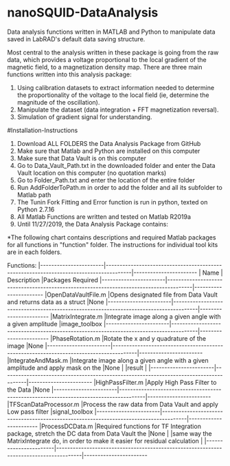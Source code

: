 # nanoSQUID-DataAnalysis

Data analysis functions written in MATLAB and Python to manipulate data saved in LabRAD's default data saving structure. 

Most central to the analysis written in these package is going from the raw data, which provides a voltage proportional to the local gradient of the magnetic field, to a magnetization density map. There are three main functions written into this analysis package: 

1. Using calibration datasets to extract information needed to determine the proportionality of the voltage to the local field (ie, determine the magnitude of the oscillation). 
2. Manipulate the dataset (data integration + FFT magnetization reversal). 
3. Simulation of gradient signal for understanding. 


#Installation-Instructions


1. Download ALL FOLDERS the Data Analysis Package from GitHub
2. Make sure that Matlab and Python are installed on this computer
3. Make sure that Data Vault is on this computer
4. Go to Data_Vault_Path.txt in the downloaded folder and enter the Data Vault location on this computer (no quotation marks)
5. Go to Folder_Path.txt and enter the location of the entire folder
6. Run AddFolderToPath.m in order to add the folder and all its subfolder to Matlab path
7. The Tunin Fork Fitting and Error function is run in python, texted on Python 2.7.16
8. All Matlab Functions are written and tested on Matlab R2019a
9. Until 11/27/2019, the Data Analysis Package contains:

*The following chart contains descriptions and required Matlab packages for all functions in "function" folder. The instructions for
 individual tool kits are in each folders.

Functions:
|-----------------------|---------------------------------------------------------------------------------------|-----------------------
|	Name		|					Description					|Packages Required
|-----------------------|---------------------------------------------------------------------------------------|-----------------------
|OpenDataVaultFile.m	|Opens designated file from Data Vault and returns data as a struct			|None
|-----------------------|---------------------------------------------------------------------------------------|-----------------------
|MatrixIntegrate.m	|Integrate image along a given angle with a given amplitude				|image_toolbox
|-----------------------|---------------------------------------------------------------------------------------|-----------------------
|PhaseRotation.m	|Rotate the x and y quadrature of the image						|None
|-----------------------|---------------------------------------------------------------------------------------|-----------------------
|IntegrateAndMask.m	|Integrate image along a given angle with a given amplitude and apply mask on the	|None
|			|result											|
|-----------------------|---------------------------------------------------------------------------------------|-----------------------
|HighPassFilter.m	|Apply High Pass Filter to the Data							|None
|-----------------------|---------------------------------------------------------------------------------------|-----------------------
|TFScanDataProcessor.m	|Process the raw data from Data Vault and apply Low pass filter				|signal_toolbox
|-----------------------|---------------------------------------------------------------------------------------|-----------------------
|ProcessDCData.m	|Required functions for TF Integration package, stretch the DC data from Data Vault the	|None
|			|same way the MatrixIntegrate do, in order to make it easier for residual calculation	|
|-----------------------|---------------------------------------------------------------------------------------|-----------------------
